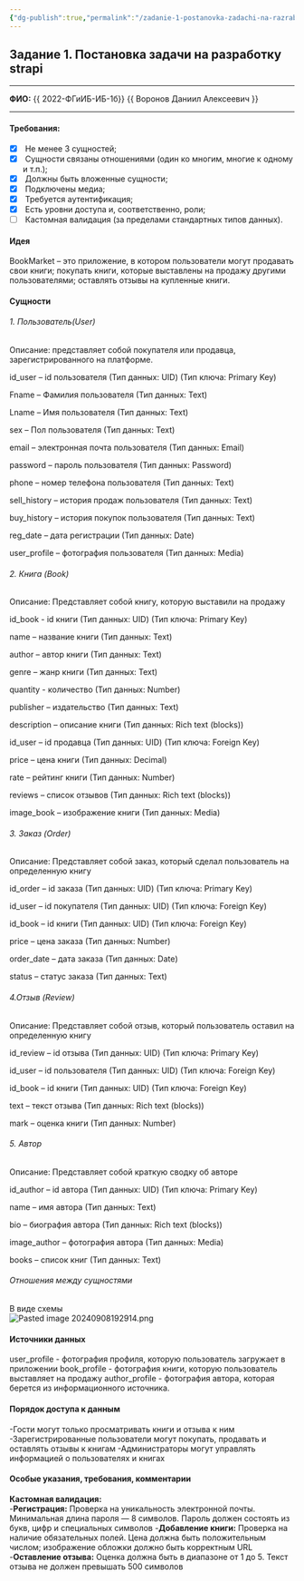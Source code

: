 ```yaml
---
{"dg-publish":true,"permalink":"/zadanie-1-postanovka-zadachi-na-razrabotku-strapi/","tags":["gardenEntry"]}
---
```


## Задание 1. Постановка задачи на разработку strapi

---

**ФИО:** {{ 2022-ФГиИБ-ИБ-1б}} {{ Воронов Даниил Алексеевич }}

---

#### Требования:

- [x]  Не менее 3 сущностей;
- [x]  Сущности связаны отношениями (один ко многим, многие к одному и т.п.);
- [x]  Должны быть вложенные сущности;
- [x]  Подключены медиа;
- [x]  Требуется аутентификация;
- [x]  Есть уровни доступа и, соответственно, роли;
- [ ]  Кастомная валидация (за пределами стандартных типов данных).

#### Идея

BookMarket – это приложение, в котором пользователи могут продавать свои книги; покупать книги, которые выставлены на продажу другими пользователями; оставлять отзывы на купленные книги.

#### Сущности

###### 1. Пользователь(User)
Описание: представляет собой покупателя или продавца, зарегистрированного на платформе.

id_user – id пользователя (Тип данных: UID) (Тип ключа: Primary Key)

Fname – Фамилия пользователя (Тип данных: Text)

Lname – Имя пользователя (Тип данных: Text)

sex – Пол пользователя (Тип данных: Text)

email – электронная почта пользователя (Тип данных: Email)

password – пароль пользователя (Тип данных: Password)

phone – номер телефона пользователя (Тип данных: Text)

sell_history – история продаж пользователя (Тип данных: Text)

buy_history – история покупок пользователя (Тип данных: Text)

reg_date – дата регистрации (Тип данных: Date)

user_profile – фотография пользователя (Тип данных: Media)

###### 2. Книга (Book)
Описание: Представляет собой книгу, которую выставили на продажу

id_book - id книги (Тип данных: UID) (Тип ключа: Primary Key)

name – название книги (Тип данных: Text)

author – автор книги (Тип данных: Text)

genre – жанр книги (Тип данных: Text)

quantity - количество (Тип данных: Number)

publisher – издательство (Тип данных: Text)

description – описание книги (Тип данных: Rich text (blocks))

id_user – id продавца (Тип данных: UID) (Тип ключа: Foreign Key)

price – цена книги (Тип данных: Decimal)

rate – рейтинг книги (Тип данных: Number)

reviews – список отзывов (Тип данных: Rich text (blocks))

image_book – изображение книги (Тип данных: Media)

###### 3. Заказ (Order)
Описание: Представляет собой заказ, который сделал пользователь на определенную книгу

id_order – id заказа (Тип данных: UID) (Тип ключа: Primary Key)

id_user – id покупателя (Тип данных: UID) (Тип ключа: Foreign Key)

id_book – id книги (Тип данных: UID) (Тип ключа: Foreign Key)

price – цена заказа (Тип данных: Number)

order_date – дата заказа (Тип данных: Date)

status – статус заказа (Тип данных: Text)

###### 4.Отзыв (Review)
Описание: Представляет собой отзыв, который пользователь оставил на определенную книгу

id_review – id отзыва (Тип данных: UID) (Тип ключа: Primary Key)

id_user – id пользователя (Тип данных: UID) (Тип ключа: Foreign Key)

id_book – id книги (Тип данных: UID) (Тип ключа: Foreign Key)

text – текст отзыва (Тип данных: Rich text (blocks))

mark – оценка книги (Тип данных: Number)
###### 5. Автор
Описание:  Представляет собой краткую сводку об авторе

id_author – id автора (Тип данных: UID) (Тип ключа: Primary Key)

name – имя автора (Тип данных: Text)

bio – биография автора (Тип данных: Rich text (blocks))

image_author – фотография автора (Тип данных: Media)

books – список книг (Тип данных: Text)

###### Отношения между сущностями

В виде схемы  
![Pasted image 20240908192914.png](/img/user/Pasted%20image%2020240908192914.png)


#### Источники данных
user_profile - фотография профиля, которую пользователь загружает в приложении
book_profile - фотография книги, которую пользователь выставляет на продажу
author_profile - фотография автора, которая берется из информационного источника. 
#### Порядок доступа к данным
-Гости могут только просматривать книги и отзыва к ним
-Зарегистрированные пользователи могут покупать, продавать и оставлять отзывы к книгам
-Администраторы могут управлять информацией о пользователях и книгах
#### Особые указания, требования, комментарии
**Кастомная валидация:**  
-**Регистрация:** Проверка на уникальность электронной почты. Минимальная длина пароля — 8 символов.  Пароль должен состоять из букв, цифр и специальных символов
-**Добавление книги:** Проверка на наличие обязательных полей. Цена должна быть положительным числом; изображение обложки должно быть корректным URL 
-**Оставление отзыва:** Оценка должна быть в диапазоне от 1 до 5. Текст отзыва не должен превышать 500 символов